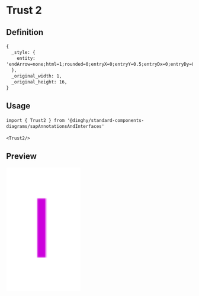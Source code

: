 # Trust 2

## Definition

```
{
  _style: { 
    entity: 'endArrow=none;html=1;rounded=0;entryX=0;entryY=0.5;entryDx=0;entryDy=0;strokeColor=#cc00dc;strokeWidth=1.5;',
  },
  _original_width: 1,
  _original_height: 16,
}
```

## Usage

```
import { Trust2 } from '@dinghy/standard-components-diagrams/sapAnnotationsAndInterfaces'

<Trust2/>
```

## Preview

<img src="./trust-2.png" width="200"/>
